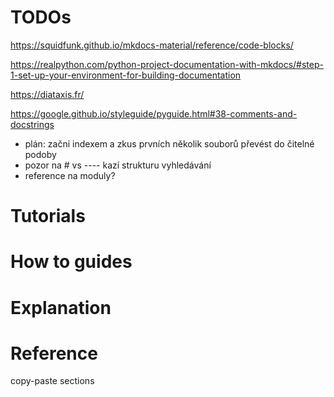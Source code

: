 # TODOs

https://squidfunk.github.io/mkdocs-material/reference/code-blocks/

https://realpython.com/python-project-documentation-with-mkdocs/#step-1-set-up-your-environment-for-building-documentation

https://diataxis.fr/

https://google.github.io/styleguide/pyguide.html#38-comments-and-docstrings

- plán: začni indexem a zkus prvních několik souborů převést do čitelné podoby
- pozor na # vs ---- kazí strukturu vyhledávání
- reference na moduly?

# Tutorials

# How to guides

# Explanation

# Reference

copy-paste sections